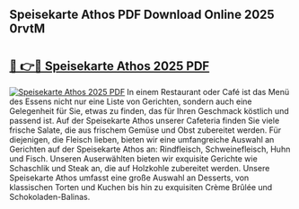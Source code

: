 ## Speisekarte Athos PDF Download Online 2025 0rvtM

# <h2><a href="http://gc5y62.nevu.top/?p=Speisekarte+Athos">🔗 👉🔴 Speisekarte Athos 2025 PDF</a></h2>

[![Speisekarte Athos 2025 PDF](https://i.imgur.com/dBaPXMq.png)](http://gc5y62.nevu.top/?p=Speisekarte+Athos)
In einem Restaurant oder Café ist das Menü des Essens nicht nur eine Liste von Gerichten, sondern auch eine Gelegenheit für Sie, etwas zu finden, das für Ihren Geschmack köstlich und passend ist. Auf der Speisekarte Athos unserer Cafeteria finden Sie viele frische Salate, die aus frischem Gemüse und Obst zubereitet werden. Für diejenigen, die Fleisch lieben, bieten wir eine umfangreiche Auswahl an Gerichten auf der Speisekarte Athos an: Rindfleisch, Schweinefleisch, Huhn und Fisch. Unseren Auserwählten bieten wir exquisite Gerichte wie Schaschlik und Steak an, die auf Holzkohle zubereitet werden. Unsere Speisekarte Athos umfasst eine große Auswahl an Desserts, von klassischen Torten und Kuchen bis hin zu exquisiten Crème Brûlée und Schokoladen-Balinas.
